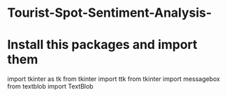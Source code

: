 # Tourist-Spot-Sentiment-Analysis-
# Install this packages and import them
import tkinter as tk
from tkinter import ttk
from tkinter import messagebox
from textblob import TextBlob
